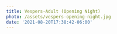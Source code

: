 ```yaml
---
title: Vespers-Adult (Opening Night)
photo: /assets/vespers-opening-night.jpg
date: '2021-08-20T17:38:42-06:00'
---
```


